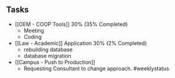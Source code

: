 ## Tasks
-   [[OEM - COOP Tools]] 30% (35% Completed)
	- Meeting
	- Coding
-   [[Law - Academic]] Application 30%  (2% Completed) 
	- rebuilding database 
	- database migration
-   [[Campus - Push to Production]] 
	- Requesting Consultant to change approach.
#weeklystatus
